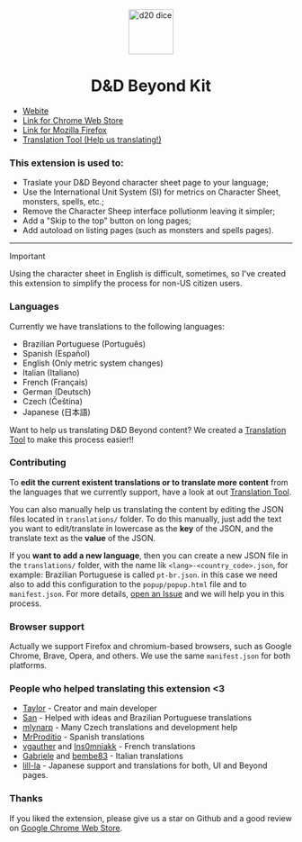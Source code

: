 <div align="center">
  <img src="https://raw.githubusercontent.com/hotaydev/dnd-beyond-kit/main/website/dice.svg" width="80" alt="d20 dice" />
  <h1>D&D Beyond Kit</h1>
</div>

- [Webite](https://dnd-beyond-kit.hotay.dev)
- [Link for Chrome Web Store](https://chromewebstore.google.com/detail/dd-beyond-kit/gdpopbkamfkkenkillfnocgljokkcopg?utm_source=github)
- [Link for Mozilla Firefox](https://addons.mozilla.org/en-US/firefox/addon/dnd-beyond-kit/?utm_source=github)
- [Translation Tool (Help us translating!)](https://dnd-beyond-kit.hotay.dev/translate)

### This extension is used to:

- Traslate your D&D Beyond character sheet page to your language;
- Use the International Unit System (SI) for metrics on Character Sheet, monsters, spells, etc.;
- Remove the Character Sheep interface pollutionm leaving it simpler;
- Add a "Skip to the top" button on long pages;
- Add autoload on listing pages (such as monsters and spells pages).

---

> [!IMPORTANT]
> Using the character sheet in English is difficult, sometimes, so I've created this extension to simplify the process for non-US citizen users.

### Languages

Currently we have translations to the following languages:

- Brazilian Portuguese (Português)
- Spanish (Español)
- English (Only metric system changes)
- Italian (Italiano)
- French (Français)
- German (Deutsch)
- Czech (Čeština)
- Japanese (日本語)

Want to help us translating D&D Beyond content? We created a [Translation Tool](https://dnd-beyond-kit.hotay.dev/translate) to make this process easier!!

### Contributing

To **edit the current existent translations or to translate more content** from the languages that we currently support, have a look at out [Translation Tool](https://dnd-beyond-kit.hotay.dev/translate).

You can also manually help us translating the content by editing the JSON files located in `translations/` folder.
To do this manually, just add the text you want to edit/translate in lowercase as the **key** of the JSON, and the translate text as the **value** of the JSON.

If you **want to add a new language**, then you can create a new JSON file in the `translations/` folder, with the name lik `<lang>-<country_code>.json`, for example: Brazilian Portuguese is called `pt-br.json`.
in this case we need also to add this configuration to the `popup/popup.html` file and to `manifest.json`. For more details, [open an Issue](https://github.com/hotaydev/dnd-beyond-kit/issues/new) and we will help you in this process.

### Browser support

Actually we support Firefox and chromium-based browsers, such as Google Chrome, Brave, Opera, and others.
We use the same `manifest.json` for both platforms.

### People who helped translating this extension <3

- [Taylor](https://github.com/taylorho) - Creator and main developer
- [San](mailto:pedromussipereira@gmail.com) - Helped with ideas and Brazilian Portuguese translations
- [mlynarp](https://github.com/mlynarp) - Many Czech translations and development help
- [MrProditio](https://github.com/MrProditio) - Spanish translations
- [vgauther](https://github.com/vgauther) and [Ins0mniakk](https://github.com/Ins0mniakk) - French translations
- [Gabriele](mailto:we@improve.games) and [bembe83](https://github.com/bembe83) - Italian translations
- [lill-la](https://github.com/lill-la) - Japanese support and translations for both, UI and Beyond pages.

### Thanks

If you liked the extension, please give us a star on Github and a good review on [Google Chrome Web Store](https://chromewebstore.google.com/detail/dnd-beyond-kit/gdpopbkamfkkenkillfnocgljokkcopg?utm_source=github).

